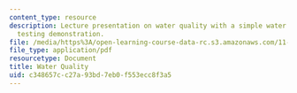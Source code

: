 ```yaml
---
content_type: resource
description: Lecture presentation on water quality with a simple water quality field
  testing demonstration.
file: /media/https%3A/open-learning-course-data-rc.s3.amazonaws.com/11-479j-water-and-sanitation-infrastructure-in-developing-countries-spring-2007/c348657cc27a93bd7eb0f553ecc8f3a5_lect6.pdf
file_type: application/pdf
resourcetype: Document
title: Water Quality
uid: c348657c-c27a-93bd-7eb0-f553ecc8f3a5
---
```


